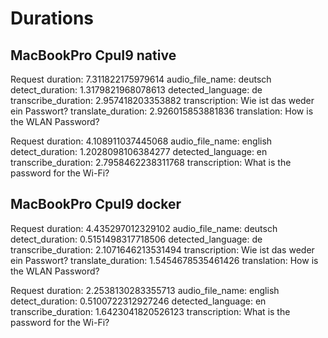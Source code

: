 # Durations

## MacBookPro CpuI9 native

Request duration: 7.311822175979614
audio_file_name: deutsch
detect_duration: 1.3179821968078613
detected_language: de
transcribe_duration: 2.957418203353882
transcription:  Wie ist das weder ein Passwort?
translate_duration: 2.926015853881836
translation:  How is the WLAN Password?

Request duration: 4.108911037445068
audio_file_name: english
detect_duration: 1.2028098106384277
detected_language: en
transcribe_duration: 2.7958462238311768
transcription:  What is the password for the Wi-Fi?

## MacBookPro CpuI9 docker

Request duration: 4.435297012329102
audio_file_name: deutsch
detect_duration: 0.5151498317718506
detected_language: de
transcribe_duration: 2.1071646213531494
transcription:  Wie ist das weder ein Passwort?
translate_duration: 1.5454678535461426
translation:  How is the WLAN Password?

Request duration: 2.2538130283355713
audio_file_name: english
detect_duration: 0.5100722312927246
detected_language: en
transcribe_duration: 1.6423041820526123
transcription:  What is the password for the Wi-Fi?